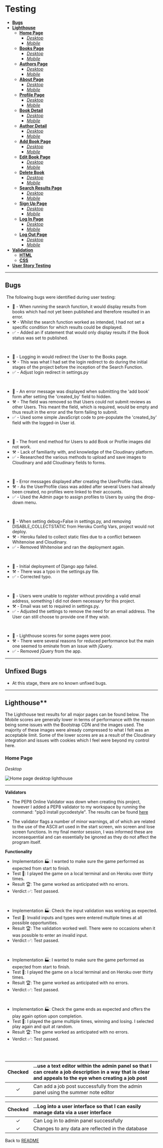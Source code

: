 # Testing

* [**Bugs**](#bugs)
* [**Lighthouse**](#lighthouse)
  * [**Home Page**](#home)
    * [*Desktop*](#home-desktop)
    * [*Mobile*](#home-mobile)
  * [**Books Page**](#books)
    * [*Desktop*](#books-desktop)
    * [*Mobile*](#books-mobile)
  * [**Authors Page**](#authors)
    * [*Desktop*](#authors-desktop)
    * [*Mobile*](#authors-mobile)
  * [**About Page**](#about)
    * [*Desktop*](#about-desktop)
    * [*Mobile*](#about-mobile)
  * [**Profile Page**](#profile)
    * [*Desktop*](#profile-desktop)
    * [*Mobile*](#profile-mobile)
  * [**Book Detail**](#book-detail)
    * [*Desktop*](#book-detail-desktop)
    * [*Mobile*](#book-detail-mobile)
  * [**Author Detail**](#author-detail)
    * [*Desktop*](#author-detail-desktop)
    * [*Mobile*](#author-detail-mobile)
  * [**Add Book Page**](#add-book-page)
    * [*Desktop*](#add-book-desktop)
    * [*Mobile*](#add-book-mobile)
  * [**Edit Book Page**](#edit-book-page)
    * [*Desktop*](#edit-book-desktop)
    * [*Mobile*](#edit-book-mobile)
  * [**Delete Book**](#delete-book-page)
    * [*Desktop*](#delete-book-desktop)
    * [*Mobile*](#delete-book-mobile)
  * [**Search Results Page**](#search-results-page)
    * [*Desktop*](#search-results-desktop)
    * [*Mobile*](#search-results-mobile)
  * [**Sign Up Page**](#sign-up-page)
    * [*Desktop*](#signup-desktop)
    * [*Mobile*](#signup-mobile)
  * [**Log In Page**](#login-page)
    * [*Desktop*](#login-desktop)
    * [*Mobile*](#login-mobile)
  * [**Log Out Page**](#logout-page)
    * [*Desktop*](#logout-desktop)
    * [*Mobile*](#logout-mobile)
* [**Validation**](#validation)
  * [**HTML**](#html)
  * [**CSS**](#css)
* [**User Story Testing**](user-story-testing)


<hr>

## **Bugs**
​
The following bugs were identified during user testing:

* 🐞 - When running the search function, it would display results from books which had not yet been published and therefore resulted in an error.
* ⚒️ - Whilst the search function worked as intended, I had not set a specific condition for which results could be displayed.
* ✅ - Added an if statement that would only display results if the Book status was set to published.

<br>

* 🐞 - Logging in would redirect the User to the Books page.
* ⚒️ - This was what I had set the login redirect to do during the initial stages of the project before the inception of the Search Function.
* ✅ - Adjust login redirect in settings.py

​<br>

* 🐞 - An error message was displayed when submitting the 'add book' form after setting the 'created_by' field to hidden.
* ⚒️ - The field was removed so that Users could not submit reviews as other Users. This meant the field, which is required, would be empty and thus result in the error and the form failing to submit.
* ✅ - Used some simple JavaScript code to pre-populate the 'created_by' field with the logged-in User id.

<br>

* 🐞 - The front end method for Users to add Book or Profile images did not work.
* ⚒️ - Lack of familiarity with, and knowledge of the Cloudinary platform.
* ✅ - Researched the various methods to upload and save images to Cloudinary and add Cloudinary fields to forms.

<br>

* 🐞 - Error messages displayed after creating the UserProfile class.
* ⚒️ - As the UserProfile class was added after several Users had already been created, no profiles were linked to their accounts.
* ✅ - Used the Admin page to assign profiles to Users by using the drop-down menu.

<br>

* 🐞 - When setting debug=False in settings.py, and removing DISABLE_COLLECTSTATIC from Heroku Config Vars, project would not deploy.
* ⚒️ - Heroku failed to collect static files due to a conflict between Whitenoise and Cloudinary.
* ✅ - Removed Whitenoise and ran the deployment again.

<br>

* 🐞 - Initial deployment of Django app failed.
* ⚒️ - There was a typo in the settings.py file.
* ✅ - Corrected typo.

<br>

* 🐞 - Users were unable to register without providing a valid email address, something I did not deem necessary for this project.
* ⚒️ - Email was set to required in settings.py.
* ✅ - Adjusted the settings to remove the need for an email address. The User can still choose to provide one if they wish.

<br>

* 🐞 - Lighthouse scores for some pages were poor.
* ⚒️ - There were several reasons for reduced performance but the main one seemed to eminate from an issue with jQuery.
* ✅ - Removed jQuery from the app.


<hr>

## **Unfixed Bugs**

* At this stage, there are no known unfixed bugs.

<hr>

## Lighthouse**

The Lighthouse test results for all major pages can be found below. The Mobile scores are generally lower in terms of performance with the reason being some issues with the Bootstrap CDN and the images used. The majority of these images were already compressed to what I felt was an acceptable limit. Some of the lower scores are as a result of the Cloudinary integration and issues with cookies which I feel were beyond my control here.

### Home Page

*Desktop*

![Home page desktop lighthouse](docs/validation/)


<hr>


**Validators**

* The PEP8 Online Validator was down when creating this project, however I added a PEP8 validator to my workspace by running the command: "pip3 install pycodestyle". The results can be found [here](assets/images/bs1977-pycodestyle.png)

* The validator flags a number of minor warnings, all of which are related to the use of the ASCII art used in the start screen, win screen and lose screen functions. In my final mentor session, I was informed these are inconsequential and can essentially be ignored as they do not affect the program itself.

**Functionality**

* Implementation 🏭: I wanted to make sure the game performed as expected from start to finish.
* Test 🧪: I played the game on a local terminal and on Heroku over thirty times.
* Result 🏆: The game worked as anticipated with no errors.
* Verdict ✅: Test passed.

<br>

* Implementation 🏭: Check the input validation was working as expected.
* Test 🧪: Invalid inputs and types were entered multiple times at all possible opportunities.
* Result 🏆: The validation worked well. There were no occasions when it was possible to enter an invalid input.
* Verdict ✅: Test passed.

<br>

* Implementation 🏭: I wanted to make sure the game performed as expected from start to finish.
* Test 🧪: I played the game on a local terminal and on Heroku over thirty times.
* Result 🏆: The game worked as anticipated with no errors.
* Verdict ✅: Test passed.

<br>

* Implementation 🏭: Check the game ends as expected and offers the play again option upon completion.
* Test 🧪: I played the game multiple times, winning and losing. I selected play again and quit at random.
* Result 🏆: The game worked as anticipated with no errors.
* Verdict ✅: Test passed.
<br>
​


| Checked | ...**use a text editor within the admin panel** so that **I can create a job description in a way that is clear and appeals to the eye when creating a job post** |
|:-------:|:--------|
| &check; | Can add a job post successfully from the admin panel using the summer note editor |

| Checked | ...**Log into a user interface** so that **I can easily manage data via a user interface** |
|:-------:|:--------|
| &check; | Can Log in to admin panel successfully |
| &check; | Changes to any data are reflected in the database |

Back to [README](/README.md)